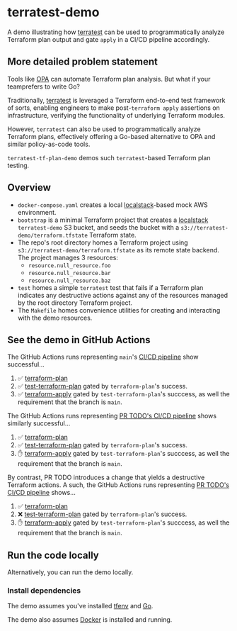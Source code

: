 # terratest-demo

A demo illustrating how [terratest](https://terratest.gruntwork.io/) can be used to programmatically analyze
Terraform plan output and gate `apply` in a CI/CD pipeline accordingly.

## More detailed problem statement

Tools like [OPA](https://mikeball.info/blog/terraform-plan-validation-with-open-policy-agent/)
can automate Terraform plan analysis. But what if your teamprefers to write Go?

Traditionally, [terratest](https://terratest.gruntwork.io/) is leveraged a Terraform
end-to-end test framework of sorts, enabling engineers to make post-`terraform apply`
assertions on infrastructure, verifying the functionality of underlying Terraform modules.

However, `terratest` can also be used to programmatically analyze Terraform
plans, effectively offering a Go-based alternative to OPA and similar
policy-as-code tools.

`terratest-tf-plan-demo` demos such `terratest`-based Terraform plan testing.

## Overview

* `docker-compose.yaml` creates a local
  [localstack](https://localstack.cloud/)-based mock AWS environment.
* `bootstrap` is a minimal Terraform project that creates a [localstack](https://localstack.cloud/)
  `terratest-demo` S3 bucket, and seeds the bucket with a
  `s3://terratest-demo/terraform.tfstate` Terraform state.
* The repo's root directory homes a Terraform project using
  `s3://terratest-demo/terraform.tfstate` as its remote state backend. The
  project manages 3 resources:
    * `resource.null_resource.foo`
    * `resource.null_resource.bar`
    * `resource.null_resource.baz`
* `test` homes a simple `terratest` test that fails if a Terraform plan
  indicates any destructive actions against any of the resources managed by the
  root directory Terraform project.
* The `Makefile` homes convenience utilities for creating and interacting with the demo
  resources.

## See the demo in GitHub Actions

The GitHub Actions runs representing `main`'s [CI/CD pipeline](https://github.com/mdb/terratest-tf-plan-demo/actions/runs/6004252774) show successful...

1. :white_check_mark: [terraform-plan](https://github.com/mdb/terratest-tf-plan-demo/actions/runs/6004252774/job/16284431393)
1. :white_check_mark: [test-terraform-plan](https://github.com/mdb/terratest-tf-plan-demo/actions/runs/6004252774/job/16284476716) gated by `terraform-plan`'s success.
1. :white_check_mark: [terraform-apply](https://github.com/mdb/terratest-tf-plan-demo/actions/runs/6004252774/job/16284486218) gated by `test-terraform-plan`'s succcess, as well the requirement that the branch is `main`.

The GitHub Actions runs representing [PR TODO's CI/CD pipeline](https://github.com/mdb/terratest-tf-plan-demo/actions/runs/6004252774) shows similarly successful...

1. :white_check_mark: [terraform-plan](https://github.com/mdb/terratest-tf-plan-demo/actions/runs/6004252774/job/16284431393)
1. :white_check_mark: [test-terraform-plan](https://github.com/mdb/terratest-tf-plan-demo/actions/runs/6004252774/job/16284476716) gated by `terraform-plan`'s success.
1. :raised_hand: [terraform-apply](https://github.com/mdb/terratest-tf-plan-demo/actions/runs/6004252774/job/16284486218) gated by `test-terraform-plan`'s succcess, as well the requirement that the branch is `main`.

By contrast, PR TODO introduces a change that yields a destructive Terraform actions. A such, the GitHub Actions runs representing [PR TODO's CI/CD pipeline](https://github.com/mdb/terratest-tf-plan-demo/actions/runs/6004252774) shows...

1. :white_check_mark: [terraform-plan](https://github.com/mdb/terratest-tf-plan-demo/actions/runs/6004252774/job/16284431393)
1. :x: [test-terraform-plan](https://github.com/mdb/terratest-tf-plan-demo/actions/runs/6004252774/job/16284476716) gated by `terraform-plan`'s success.
1. :raised_hand: [terraform-apply](https://github.com/mdb/terratest-tf-plan-demo/actions/runs/6004252774/job/16284486218) gated by `test-terraform-plan`'s succcess, as well the requirement that the branch is `main`.

## Run the code locally

Alternatively, you can run the demo locally.

### Install dependencies

The demo assumes you've installed [tfenv](https://github.com/tfutils/tfenv) and [Go](https://go.dev/).

The demo also assumes [Docker](https://www.docker.com/) is installed and running.
